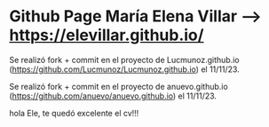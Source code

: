# Github Page María Elena Villar --> https://elevillar.github.io/

Se  realizó fork + commit en el proyecto de Lucmunoz.github.io (https://github.com/Lucmunoz/Lucmunoz.github.io) el 11/11/23.

Se  realizó fork + commit en el proyecto de anuevo.github.io (https://github.com/anuevo/anuevo.github.io) el 11/11/23.

hola Ele, te quedó excelente el cv!!!